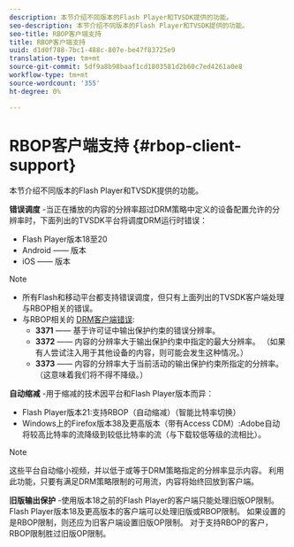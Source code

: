 ```yaml
---
description: 本节介绍不同版本的Flash Player和TVSDK提供的功能。
seo-description: 本节介绍不同版本的Flash Player和TVSDK提供的功能。
seo-title: RBOP客户端支持
title: RBOP客户端支持
uuid: d1d0f788-7bc1-488c-807e-be47f83725e9
translation-type: tm+mt
source-git-commit: 5df9a8b98baaf1cd1803581d2b60c7ed4261a0e8
workflow-type: tm+mt
source-wordcount: '355'
ht-degree: 0%

---
```



# RBOP客户端支持 {#rbop-client-support}

本节介绍不同版本的Flash Player和TVSDK提供的功能。

**错误调度** -当正在播放的内容的分辨率超过DRM策略中定义的设备配置允许的分辨率时，下面列出的TVSDK平台将调度DRM运行时错误：

* Flash Player版本18至20
* Android —— 版本
* iOS —— 版本

>[!NOTE]
>
>* 所有Flash和移动平台都支持错误调度，但只有上面列出的TVSDK客户端处理与RBOP相关的错误。
>* 与RBOP相关的 [DRM客户端错误](https://help.adobe.com/en_US/primetime/drm/index.html#reference-DRM_Client_Error_Messages):
   >    * **3371** —— 基于许可证中输出保护约束的错误分辨率。
   >    * **3372** —— 内容的分辨率大于输出保护约束中指定的最大分辨率。 （如果有人尝试注入用于其他设备的内容，则可能会发生这种情况。）
   >    * **3373** —— 内容的分辨率大于当前活动的输出保护约束所指定的分辨率。 （这意味着我们将不得不降级。）

>



**自动缩减** -用于缩减的技术因平台和Flash Player版本而异：

* Flash Player版本21:支持RBOP（自动缩减）（智能比特率切换）
* Windows上的Firefox版本38及更高版本（带有Access CDM）:Adobe自动将较高比特率的流降级到较低比特率的流（与下载较低等级的流相比）。

>[!NOTE]
>
>这些平台自动缩小视频，并以低于或等于DRM策略指定的分辨率显示内容。 利用此功能，只要有满足DRM策略限制的可用流，内容将始终回放到客户端。

**旧版输出保护** -使用版本18之前的Flash Player的客户端只能处理旧版OP限制。 Flash Player版本18及更高版本的客户端可以处理旧版或RBOP限制。 如果设置的是RBOP限制，则还应为旧客户端设置旧版OP限制。 对于支持RBOP的客户，RBOP限制胜过旧版OP限制。
